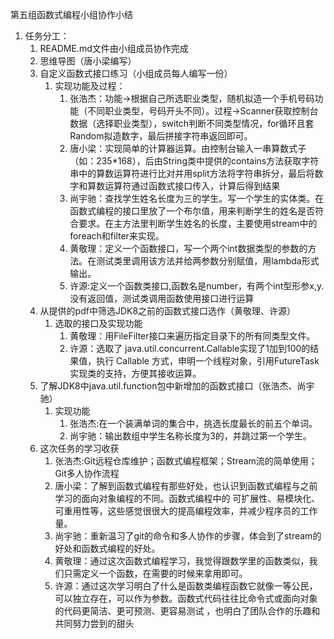 第五组函数式编程小组协作小结

1. 任务分工：
   1. README.md文件由小组成员协作完成
   2. 思维导图（唐小梁编写）
   3. 自定义函数式接口练习（小组成员每人编写一份）
      1. 实现功能及过程：
         1. 张浩杰：功能->根据自己所选职业类型，随机拟造一个手机号码功能（不同职业类型，号码开头不同）。过程->Scanner获取控制台数据（选择职业类型），switch判断不同类型情况，for循环且套Random拟造数字，最后拼接字符串返回即可。
         2. 唐小梁：实现简单的计算器运算。由控制台输入一串算数式子（如：235*168），后由String类中提供的contains方法获取字符串中的算数运算符进行比对并用split方法将字符串拆分，最后将数字和算数运算符通过函数式接口传入，计算后得到结果
         3. 尚宇驰：查找学生姓名长度为三的学生。写一个学生的实体类。在函数式编程的接口里放了一个布尔值，用来判断学生的姓名是否符合要求。在主方法里判断学生姓名的长度，主要使用stream中的foreach和filter来实现。
         4. 黄敬理：定义一个函数接口，写一个两个int数据类型的参数的方法。在测试类里调用该方法并给两参数分别赋值，用lambda形式输出。
         5. 许源:定义一个函数类接口,函数名是number，有两个int型形参x,y.没有返回值，测试类调用函数使用接口进行运算 
   4. 从提供的pdf中筛选JDK8之前的函数式接口选作（黄敬理、许源）
      1. 选取的接口及实现功能
         1. 黄敬理：用FileFilter接口来遍历指定目录下的所有同类型文件。
         2. 许源：选取了 java.util.concurrent.Callable实现了1加到100的结果值，执行 Callable 方式，申明一个线程对象，引用FutureTask 实现类的支持，方便其接收运算。
   5. 了解JDK8中java.util.function包中新增加的函数式接口（张浩杰、尚宇驰）
      1. 实现功能
         1. 张浩杰:在一个装满单词的集合中，挑选长度最长的前五个单词。
         2. 尚宇驰：输出数组中学生名称长度为3的，并跳过第一个学生。
   6. 这次任务的学习收获
      1. 张浩杰:Git远程仓库维护；函数式编程框架；Stream流的简单使用；Git多人协作流程
      2. 唐小梁：了解到函数式编程有那些好处，也认识到函数式编程与之前学习的面向对象编程的不同。函数式编程中的 可扩展性、易模块化、可重用性等，这些感觉很很大的提高编程效率，并减少程序员的工作量。
      3. 尚宇驰：重新温习了git的命令和多人协作的步骤，体会到了stream的好处和函数式编程的好处。
      4. 黄敬理：通过这次函数式编程学习，我觉得跟数学里的函数类似，我们只需定义一个函数，在需要的时候来拿用即可。
      5. 许源：通过这次学习明白了什么是函数类编程函数它就像一等公民，可以独立存在，可以作为参数。函数式代码往往比命令式或面向对象的代码更简洁、更可预测、更容易测试 ，也明白了团队合作的乐趣和共同努力尝到的甜头
